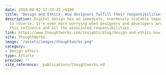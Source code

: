 ```yaml
---
date: 2019-08-02 17:33:27 +0100
title: 'Design and Ethics: How designers fulfill their responsibilities'
description: Digital design has an immediate, enormously scalable impact that is often difficult
  to reverse. It’s even more worrying when designers and developers are unaware of
  this influence and all the associated responsibilities.
link: https://www.thoughtworks.com/insights/blog/design-and-ethics-how-designers-fulfill-their-responsibilities
site: ThoughtWorks
image: "/assets/images/thoughtworks.png"
category:
- Design ethics
type: Article
preview: ''
site_reference: _publications/thoughtworks.md
---
```

